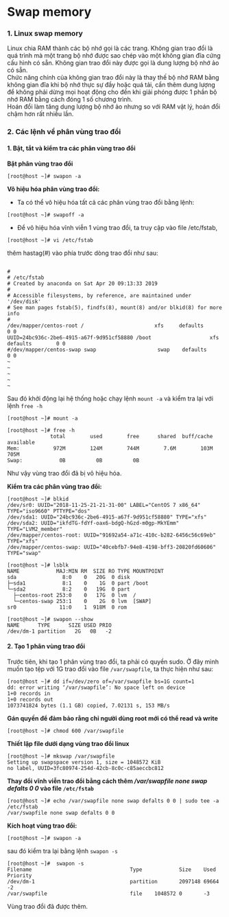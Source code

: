 ﻿# Swap memory
### 1. Linux swap memory

Linux chia RAM thành các bộ nhớ gọi là các trang. Không gian trao đổi là quá trình mà một trang bộ nhớ được sao chép vào một không gian đĩa cứng cấu hình có sẵn. Không gian trao đổi này được gọi là dung lượng bộ nhớ ảo có sẵn.  
Chức năng chính của không gian trao đổi này là thay thế bộ nhớ RAM bằng không gian đĩa khi bộ nhớ thực sự đầy hoặc quá tải, cần thêm dung lượng để không phải dừng mọi hoạt động cho đến khi giải phóng được 1 phần bộ nhớ RAM bằng cách đóng 1 số chương trình.  
Hoán đổi làm tăng dung lượng bộ nhớ ảo nhưng so với RAM vật lý, hoán đổi chậm hơn rất nhiều lần. 

### 2. Các lệnh về phân vùng trao đổi
#### 1. Bật, tắt và kiểm tra các phân vùng trao đổi
**Bật phân vùng trao đổi**
```
[root@host ~]# swapon -a
```
**Vô hiệu hóa phân vùng trao đổi:**

- Ta có thể vô hiệu hóa tất cả các phân vùng trao đổi bằng lệnh:
```
[root@host ~]# swapoff -a
```
- Để vô hiệu hóa vĩnh viễn 1 vùng trao đổi, ta truy cập vào file /etc/fstab, 
```
[root@host ~]# vi /etc/fstab

```
thêm hastag(#) vào phía trước dòng trao đổi như sau:
```

#
# /etc/fstab
# Created by anaconda on Sat Apr 20 09:13:33 2019
#
# Accessible filesystems, by reference, are maintained under '/dev/disk'
# See man pages fstab(5), findfs(8), mount(8) and/or blkid(8) for more info
#
/dev/mapper/centos-root /                       xfs     defaults        0 0
UUID=24bc936c-2be6-4915-a67f-9d951cf58880 /boot                   xfs     defaults        0 0
#/dev/mapper/centos-swap swap                    swap    defaults        0 0
~
~
~
~
~
```
 Sau đó khởi động lại hệ thống hoặc chạy lệnh `mount -a` và kiểm tra lại với lệnh `free -h`
```
[root@host ~]# mount -a

```
```
[root@host ~]# free -h
              total        used        free      shared  buff/cache   available
Mem:           972M        124M        744M        7.6M        103M        705M
Swap:            0B          0B          0B
```
Như vậy vùng trao đổi đã bị vô hiệu hóa.  

**Kiểm tra các phân vùng trao đổi:**

```
[root@host ~]# blkid
/dev/sr0: UUID="2018-11-25-21-21-31-00" LABEL="CentOS 7 x86_64" TYPE="iso9660" PTTYPE="dos"
/dev/sda1: UUID="24bc936c-2be6-4915-a67f-9d951cf58880" TYPE="xfs"
/dev/sda2: UUID="ikfdTG-fdYf-oax6-bdgQ-hGzd-m0gp-MkYEmm" TYPE="LVM2_member"
/dev/mapper/centos-root: UUID="91692a54-a71c-410c-b282-6456c56c69eb" TYPE="xfs"
/dev/mapper/centos-swap: UUID="40cebfb7-94e8-4198-bff3-20820fd60606" TYPE="swap"

```
```
[root@host ~]# lsblk
NAME            MAJ:MIN RM  SIZE RO TYPE MOUNTPOINT
sda               8:0    0   20G  0 disk
├─sda1            8:1    0    1G  0 part /boot
└─sda2            8:2    0   19G  0 part
  ├─centos-root 253:0    0   17G  0 lvm  /
  └─centos-swap 253:1    0    2G  0 lvm  [SWAP]
sr0              11:0    1  918M  0 rom

```
```
[root@host ~]# swapon --show
NAME      TYPE      SIZE USED PRIO
/dev/dm-1 partition   2G   0B   -2
```
#### 2. Tạo 1 phân vùng trao đổi
Trước tiên, khi tạo 1 phân vùng trao đổi, ta phải có quyền sudo.
Ở đây mình muốn tạo tệp với 1G trao đổi vào file `/var/swapfile`, ta thực hiện như sau:
```
[root@host ~]# dd if=/dev/zero of=/var/swapfile bs=1G count=1
dd: error writing ‘/var/swapfile’: No space left on device
1+0 records in
1+0 records out
1073741824 bytes (1.1 GB) copied, 7.02131 s, 153 MB/s
```
**Gán quyền để đảm bảo rằng chỉ người dùng root mới có thể read và write**
```
[root@host ~]# chmod 600 /var/swapfile
```
**Thiết lập file dưới dạng vùng trao đổi linux**
```
[root@host ~]# mkswap /var/swapfile
Setting up swapspace version 1, size = 1048572 KiB
no label, UUID=3fc80974-254d-42cb-8c0c-c85aeccbc812
```
**Thay đổi vĩnh viễn trao đổi bằng cách thêm */var/swapfile none swap defalts 0 0*  vào file `/etc/fstab`**
```
[root@host ~]# echo /var/swapfile none swap defalts 0 0 | sudo tee -a /etc/fstab
/var/swapfile none swap defalts 0 0
```
**Kích hoạt vùng trao đổi:**
```
[root@host ~]# swapon -a
```
sau đó kiểm tra lại bằng lệnh `swapon -s`
```
[root@host ~]#  swapon -s
Filename                                Type            Size    Used    Priority
/dev/dm-1                               partition       2097148 69664   -2
/var/swapfile                           file    1048572 0       -3
```
Vùng trao đổi đã được thêm.

 
